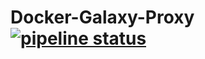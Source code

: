 # Docker-Galaxy-Proxy [![pipeline status](https://gitlab.com/OKTW-Network/Docker-Galaxy-Proxy/badges/master/pipeline.svg)](https://gitlab.com/OKTW-Network/Docker-Galaxy-Proxy)
